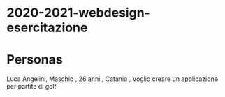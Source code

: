 # 2020-2021-webdesign-esercitazione










# Personas
Luca Angelini, Maschio , 26 anni , Catania , Voglio creare un applicazione per partite di golf
